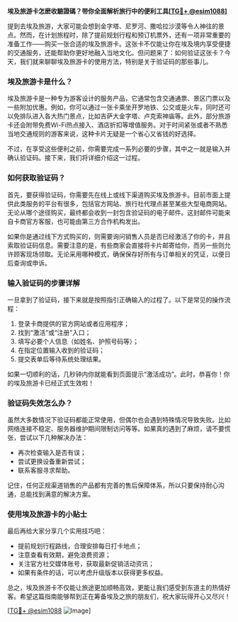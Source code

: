 **埃及旅游卡怎麽收驗證碼？带你全面解析旅行中的便利工具[[TG💪+ @esim1088](https://t.me/s/esim1088)]**

提到去埃及旅游，大家可能会想到金字塔、尼罗河、撒哈拉沙漠等令人神往的景点。然而，在计划旅程时，除了提前规划行程和预订机票外，还有一项非常重要的准备工作——购买一张合适的埃及旅游卡。这张卡不仅能让你在埃及境内享受便捷的交通服务，还能帮助你更好地融入当地文化。但问题来了：如何验证这张卡？今天，我们就来聊聊埃及旅游卡的使用方法，特别是关于验证码的那些事儿。

### 埃及旅游卡是什么？

埃及旅游卡是一种专为游客设计的服务产品，它通常包含交通通票、景区门票以及一些附加优惠。例如，你可以通过一张卡乘坐开罗地铁、公交或是火车，同时还可以免排队进入各大热门景点，比如吉萨大金字塔、卢克索神庙等。此外，部分旅游卡还会附带免费Wi-Fi热点接入、酒店折扣等增值服务。对于时间紧张或者不熟悉当地交通规则的游客来说，这种卡片无疑是一个省心又省钱的好选择。

不过，在享受这些便利之前，你需要完成一系列必要的步骤，其中之一就是输入并确认验证码。接下来，我们将详细介绍这一过程。

### 如何获取验证码？

首先，要获得验证码，你需要先在线上或线下渠道购买埃及旅游卡。目前市面上提供此类服务的平台有很多，包括官方网站、旅行社代理点甚至某些大型电商网站。无论从哪个途径购买，最终都会收到一封包含验证码的电子邮件。这封邮件可能来自卡商官方客服，也可能由第三方合作机构发出。

如果你是通过线下方式购买的，则需要询问销售人员是否已经激活了你的卡，并且索取验证码信息。需要注意的是，有些商家会直接将卡片邮寄给你，而另一些则允许顾客现场领取。无论采用哪种模式，确保保存好所有与订单相关的凭证，以便日后查询或申诉。

### 输入验证码的步骤详解

一旦拿到了验证码，接下来就是按照指引正确输入的过程了。以下是常见的操作流程：

1. 登录卡商提供的官方网站或者应用程序；
2. 找到“激活”或“注册”入口；
3. 填写必要个人信息（如姓名、护照号码等）；
4. 在指定位置输入收到的验证码；
5. 提交表单后等待系统处理结果。

如果一切顺利的话，几秒钟内你就能看到页面提示“激活成功”。此时，恭喜你！你的埃及旅游卡已经正式生效啦！

### 验证码失效怎么办？

虽然大多数情况下验证码都能正常使用，但偶尔也会遇到特殊情况导致失败。比如网络连接不稳定、服务器维护期间限制访问等等。如果真的遇到了麻烦，请不要慌张，尝试以下几种解决办法：

- 再次检查输入是否有误；
- 尝试更换设备重新尝试；
- 联系客服寻求帮助。

记住，任何正规渠道销售的产品都有完善的售后保障体系，所以只要保持耐心沟通，总能找到满意的解决方案。

### 使用埃及旅游卡的小贴士

最后再给大家分享几个实用技巧吧：
- 提前规划行程路线，合理安排每日打卡地点；
- 注意查看有效期，避免浪费资源；
- 关注官方社交媒体账号，获取最新促销活动资讯；
- 如果有条件的话，可以考虑升级版本以获得更多权益。

总之，埃及旅游卡不仅能让旅途更加顺畅高效，更能让我们感受到东道主的热情好客。希望这篇指南能够帮到正在筹备埃及之旅的朋友们，祝大家玩得开心又尽兴！

[[TG💪+ @esim1088](https://t.me/s/esim1088) ![Image](https://i.postimg.cc/4NQfJmqS/Snipaste-2025-05-13-00-14-12.png)]